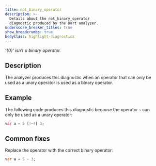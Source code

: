 ```yaml
---
title: not_binary_operator
description: >-
  Details about the not_binary_operator
  diagnostic produced by the Dart analyzer.
underscore_breaker_titles: true
show_breadcrumbs: true
bodyClass: highlight-diagnostics
---
```


_'{0}' isn't a binary operator._

## Description

The analyzer produces this diagnostic when an operator that can only be
used as a unary operator is used as a binary operator.

## Example

The following code produces this diagnostic because the operator `~` can
only be used as a unary operator:

```dart
var a = 5 [!~!] 3;
```

## Common fixes

Replace the operator with the correct binary operator:

```dart
var a = 5 - 3;
```
